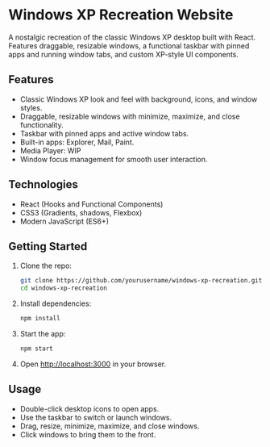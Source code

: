 # Windows XP Recreation Website

A nostalgic recreation of the classic Windows XP desktop built with React. Features draggable, resizable windows, a functional taskbar with pinned apps and running window tabs, and custom XP-style UI components.

## Features

- Classic Windows XP look and feel with background, icons, and window styles.
- Draggable, resizable windows with minimize, maximize, and close functionality.
- Taskbar with pinned apps and active window tabs.
- Built-in apps: Explorer, Mail, Paint.
- Media Player: WIP
- Window focus management for smooth user interaction.

## Technologies

- React (Hooks and Functional Components)
- CSS3 (Gradients, shadows, Flexbox)
- Modern JavaScript (ES6+)

## Getting Started

1. Clone the repo:

   ```bash
   git clone https://github.com/yourusername/windows-xp-recreation.git
   cd windows-xp-recreation
   ```
   
2. Install dependencies:

   ```bash
   npm install
   ```

3. Start the app:

   ```bash
   npm start
   ```

4. Open [http://localhost:3000](http://localhost:3000) in your browser.

## Usage

- Double-click desktop icons to open apps.
- Use the taskbar to switch or launch windows.
- Drag, resize, minimize, maximize, and close windows.
- Click windows to bring them to the front.
